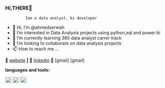### Hi,THERE👋
             Iam a data analyst, bi developer 

- 👋 Hi, I’m @ahmedserwah
- 👀 I’m interested in Data Analysis projects using python,sql and power bi
- 🌱 I’m currently learning 365 data analyst carrer track 
- 💞️ I’m looking to collaborate on data analysis projects
- 📫 How to reach me ...

🏡 [website][website] **|** 
👔 [linkedin][linkedin]
👔 [gmail] [gmail]

[website]: https://bradgarropy.com
[linkedin]: https://www.linkedin.com/in/ahmedserwah/
[E-mail]:  ahmedserwah2018@gmail.com


**languages and tools:**  

<code><img height="20" src="https://pluralsight2.imgix.net/paths/images/python-7be70baaac.png"></code>
<code><img height="20" src="https://lh3.googleusercontent.com/proxy/iWKHGHNo3KTn32ItN2pBISM1pWaJi0Ot9Szklyl1ZlhmlnBLfS7PIceo7BUX_tcf1nq4foHgdk2Zgo50g93eqAnoJqmxeuxrO2KIrbH-hbgLRmOt_ihYWTPlgiZr"></code>
<code><img height="20" src="https://images.squarespace-cdn.com/content/v1/587670ef03596ec731de6e3d/1486276069386-ENNKG7EAXQBUZHPMEY37/Tableau+Logo.png"></code>
